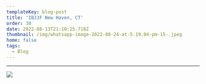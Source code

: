 ```yaml
---
templateKey: blog-post
title: 'IBJJF New Haven, CT'
order: 30
date: 2022-08-13T21:10:25.718Z
thumbnail: /img/whatsapp-image-2022-08-24-at-5.19.04-pm-15-.jpeg
home: false
tags:
  - Blog
---
```

- - -

![](/img/whatsapp-image-2022-08-24-at-5.19.04-pm-13-.jpeg)
